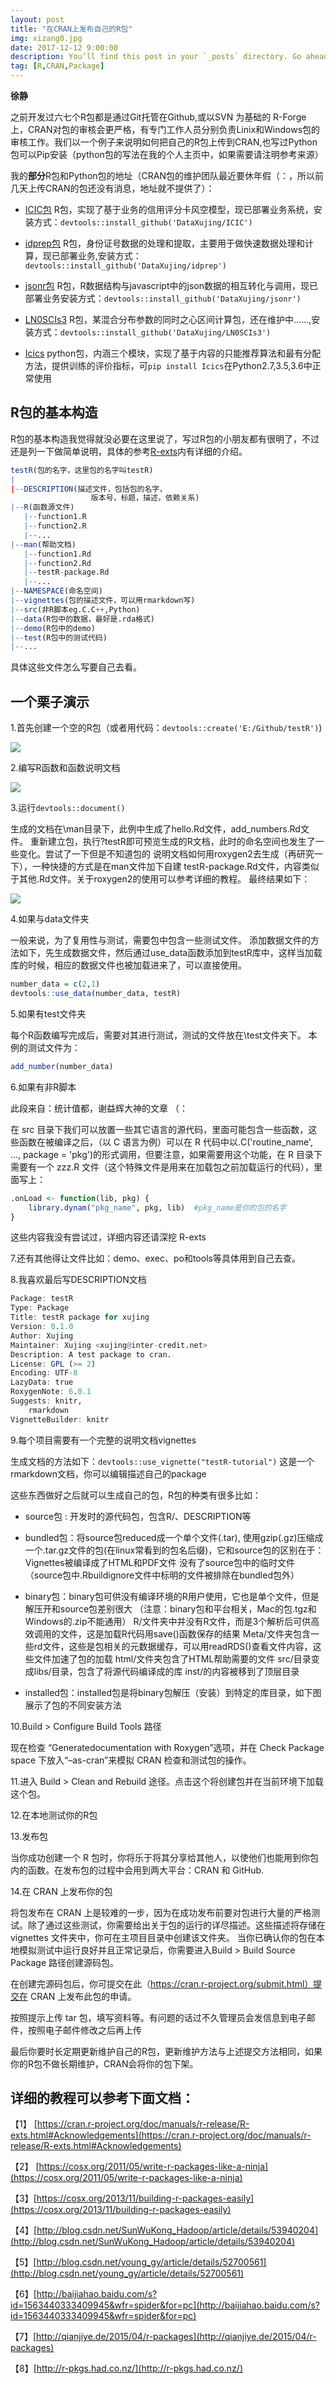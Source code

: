 ```yaml
---
layout: post
title: "在CRAN上发布自己的R包"
img: xizang0.jpg 
date: 2017-12-12 9:00:00 
description: You’ll find this post in your `_posts` directory. Go ahead and edit it and re-build the site to see your changes. # Add post description (optional)
tag: [R,CRAN,Package]
---
```


**徐静**

之前开发过六七个R包都是通过Git托管在Github,或以SVN 为基础的 R-Forge 上，CRAN对包的审核会更严格，有专门工作人员分别负责Linix和Windows包的审核工作。我们以一个例子来说明如何把自己的R包上传到CRAN,也写过Python包可以Pip安装（python包的写法在我的个人主页中，如果需要请注明参考来源）

我的**部分**R包和Python包的地址（CRAN包的维护团队最近要休年假（：，所以前几天上传CRAN的包还没有消息，地址就不提供了）：

+ [ICIC包](https://github.com/DataXujing/ICSC) R包，实现了基于业务的信用评分卡风空模型，现已部署业务系统，安装方式：`devtools::install_github('DataXujing/ICIC')`

+ [idprep包](https://github.com/DataXujing/idprep) R包，身份证号数据的处理和提取，主要用于做快速数据处理和计算，现已部署业务,安装方式：`devtools::install_github('DataXujing/idprep')`

+ [jsonr包](https://github.com/DataXujing/jsonr) R包，R数据结构与javascript中的json数据的相互转化与调用，现已部署业务安装方式：`devtools::install_github('DataXujing/jsonr')`

+ [LN0SCIs3](https://github.com/DataXujing/LN0SCIs3) R包，某混合分布参数的同时之心区间计算包，还在维护中......,安装方式：`devtools::install_github('DataXujing/LN0SCIs3')`

+ [Icics](https://pypi.python.org/pypi/Icics/0.3.3) python包，内涵三个模块，实现了基于内容的只能推荐算法和最有分配方法，提供训练的评价指标，可`pip install Icics`在Python2.7,3.5,3.6中正常使用

## R包的基本构造

R包的基本构造我觉得就没必要在这里说了，写过R包的小朋友都有很明了，不过还是列一下做简单说明，具体的参考[R-exts](https://cloud.r-project.org/)内有详细的介绍。

```r
testR(包的名字，这里包的名字叫testR)
|
|--DESCRIPTION(描述文件，包括包的名字，
                  版本号，标题，描述，依赖关系)
|--R(函数源文件)
   |--function1.R
   |--function2.R
   |--...
|--man(帮助文档)
   |--function1.Rd
   |--function2.Rd
   |--testR-package.Rd
   |--...
|--NAMESPACE(命名空间)
|--vignettes(包的描述文件，可以用rmarkdown写)
|--src(非R脚本eg.C.C++,Python)
|--data(R包中的数据，最好是.rda格式)
|--demo(R包中的demo)
|--test(R包中的测试代码)
|--...
```

具体这些文件怎么写要自己去看。

## 一个栗子演示

1.首先创建一个空的R包（或者用代码：`devtools::create('E:/Github/testR')`)

![]({{site.url}}/assets/bowen19/output1.png)

2.编写R函数和函数说明文档

![]({{site.url}}/assets/bowen19/output2.png)

3.运行`devtools::document()`

生成的文档在\man目录下，此例中生成了hello.Rd文件，add_numbers.Rd文件。 
重新建立包，执行?testR即可预览生成的R文档，此时的命名空间也发生了一些变化。尝试了一下但是不知道包的
说明文档如何用roxygen2去生成（再研究一下），一种快捷的方式是在man文件加下自建
testR-package.Rd文件，内容类似于其他.Rd文件。关于roxygen2的使用可以参考详细的教程。
最终结果如下：

![]({{site.url}}/assets/bowen19/output3.png)

4.如果与data文件夹

一般来说，为了复用性与测试，需要包中包含一些测试文件。 
添加数据文件的方法如下，先生成数据文件，然后通过use_data函数添加到testR库中，这样当加载库的时候，相应的数据文件也被加载进来了，可以直接使用。

```r
number_data = c(2,1)
devtools::use_data(number_data, testR)
```

5.如果有test文件夹

每个R函数编写完成后，需要对其进行测试，测试的文件放在\test文件夹下。 
本例的测试文件为：

```r
add_number(number_data)
```

6.如果有非R脚本

此段来自：统计值都，谢益辉大神的文章 （：

在 src 目录下我们可以放置一些其它语言的源代码，里面可能包含一些函数，这些函数在被编译之后，（以 C 语言为例）可以在 R 代码中以.C('routine_name', ..., package = 'pkg')的形式调用，但要注意，如果需要用这个功能，在 R 目录下需要有一个 zzz.R 文件（这个特殊文件是用来在加载包之前加载运行的代码），里面写上：

```r
.onLoad <- function(lib, pkg) {
    library.dynam("pkg_name", pkg, lib)  #pkg_name是你的包的名字
}
```
这些内容我没有尝试过，详细内容还请深挖 R-exts

7.还有其他得让文件比如：demo、exec、po和tools等具体用到自己去查。

8.我喜欢最后写DESCRIPTION文档

```r
Package: testR
Type: Package
Title: testR package for xujing
Version: 0.1.0
Author: Xujing
Maintainer: Xujing <xujing@inter-credit.net>
Description: A test package to cran.
License: GPL (>= 2)
Encoding: UTF-8
LazyData: true
RoxygenNote: 6.0.1
Suggests: knitr,
    rmarkdown
VignetteBuilder: knitr
```
9.每个项目需要有一个完整的说明文档vignettes

生成文档的方法如下：`devtools::use_vignette("testR-tutorial")`
这是一个rmarkdown文档，你可以编辑描述自己的package

这些东西做好之后就可以生成自己的包，R包的种类有很多比如：

+ source包 :  开发时的源代码包，包含R/、DESCRIPTION等

+ bundled包：将source包reduced成一个单个文件(.tar), 使用gzip(.gz)压缩成一个.tar.gz文件的包(在linux常看到的包名后缀)，它和source包的区别在于：
Vignettes被编译成了HTML和PDF文件
没有了source包中的临时文件 （source包中.Rbuildignore文件中标明的文件被排除在bundled包外）

+ binary包：binary包可供没有编译环境的R用户使用，它也是单个文件，但是解压开和source包差别很大 （注意：binary包和平台相关，Mac的包.tgz和Windows的.zip不能通用）
R/文件夹中并没有R文件，而是3个解析后可供高效调用的文件，这是加载R代码用save()函数保存的结果
Meta/文件夹包含一些rd文件，这些是包相关的元数据缓存，可以用readRDS()查看文件内容，这些文件加速了包的加载
html/文件夹包含了HTML帮助需要的文件
src/目录变成libs/目录，包含了将源代码编译成的库
inst/的内容被移到了顶层目录

+ installed包：installed包是将binary包解压（安装）到特定的库目录，如下图展示了包的不同安装方法

10.Build > Configure Build Tools 路径

现在检查 “Generatedocumentation with Roxygen”选项，并在 Check Package space 下放入“–as-cran”来模拟 CRAN 检查和测试包的操作。

11.进入 Build > Clean and Rebuild 途径。点击这个将创建包并在当前环境下加载这个包。

12.在本地测试你的R包

13.发布包

当你成功创建一个 R 包时，你将乐于将其分享给其他人，以使他们也能用到你包内的函数。在发布包的过程中会用到两大平台：CRAN 和 GitHub.

14.在 CRAN 上发布你的包

将包发布在 CRAN 上是较难的一步，因为在成功发布前要对包进行大量的严格测试。除了通过这些测试，你需要给出关于包的运行的详尽描述。这些描述将存储在 vignettes 文件夹中，你可在主项目目录中创建该文件夹。
当你已确认你的包在本地模拟测试中运行良好并且正常记录后，你需要进入Build > Build Source Package 路径创建源码包。

在创建完源码包后，你可提交在此（https://cran.r-project.org/submit.html）提交在 CRAN 上发布此包的申请。

按照提示上传 tar 包，填写资料等。有问题的话过不久管理员会发信息到电子邮件，按照电子邮件修改之后再上传

最后你要时长定期更新维护自己的R包，更新维护方法与上述提交方法相同，如果你的R包不做长期维护，CRAN会将你的包下架。


## 详细的教程可以参考下面文档：

【1】 [https://cran.r-project.org/doc/manuals/r-release/R-exts.html#Acknowledgements](https://cran.r-project.org/doc/manuals/r-release/R-exts.html#Acknowledgements)

【2】 [https://cosx.org/2011/05/write-r-packages-like-a-ninja](https://cosx.org/2011/05/write-r-packages-like-a-ninja)

【3】[https://cosx.org/2013/11/building-r-packages-easily](https://cosx.org/2013/11/building-r-packages-easily)

【4】[http://blog.csdn.net/SunWuKong_Hadoop/article/details/53940204](http://blog.csdn.net/SunWuKong_Hadoop/article/details/53940204)

【5】[http://blog.csdn.net/young_gy/article/details/52700561](http://blog.csdn.net/young_gy/article/details/52700561)

【6】[http://baijiahao.baidu.com/s?id=1563440333409945&wfr=spider&for=pc](http://baijiahao.baidu.com/s?id=1563440333409945&wfr=spider&for=pc)

【7】[http://qianjiye.de/2015/04/r-packages](http://qianjiye.de/2015/04/r-packages)

【8】[http://r-pkgs.had.co.nz/](http://r-pkgs.had.co.nz/)

